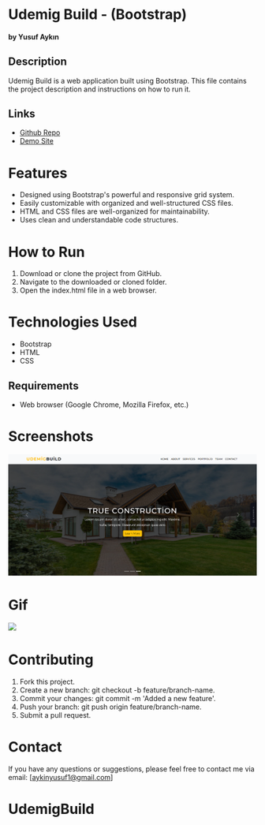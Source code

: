 # Udemig Build - (Bootstrap)

#### by Yusuf Aykın

## Description

Udemig Build  is a web application built using Bootstrap. This file contains the project description and instructions on how to run it.

## Links

- [Github Repo](https://github.com/yusufaykin/UdemigBuild)
- [Demo Site](https://udemigbuild.netlify.app)

# Features

- Designed using Bootstrap's powerful and responsive grid system.
- Easily customizable with organized and well-structured CSS files.
- HTML and CSS files are well-organized for maintainability.
- Uses clean and understandable code structures.

# How to Run

1. Download or clone the project from GitHub.
2. Navigate to the downloaded or cloned folder.
3. Open the index.html file in a web browser.

# Technologies Used

- Bootstrap
- HTML
- CSS

## Requirements

- Web browser (Google Chrome, Mozilla Firefox, etc.)

# Screenshots

<img src="/img/Capture.PNG">

# Gif

<img src="/img/ezgif.com-video-to-gif (1).gif"/>

# Contributing

1. Fork this project.
2. Create a new branch: git checkout -b feature/branch-name.
3. Commit your changes: git commit -m 'Added a new feature'.
4. Push your branch: git push origin feature/branch-name.
5. Submit a pull request.

# Contact

If you have any questions or suggestions, please feel free to contact me via email: [aykinyusuf1@gmail.com]
# UdemigBuild
